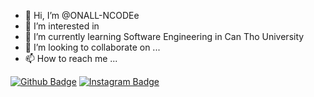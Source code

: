 - 👋 Hi, I’m @ONALL-NCODEe
- 👀 I’m interested in 
- 🌱 I’m currently learning Software Engineering in Can Tho University
- 💞️ I’m looking to collaborate on ...
- 📫 How to reach me ...

[![Github Badge](https://img.shields.io/badge/-Facebook-blue?style=for-the-badge&logo=Facebook&logoColor=white&link=https://github.com/arthurspk)](https://www.facebook.com/vana.tkvn/)
[![Instagram Badge](https://img.shields.io/badge/Instagram-E4405F?style=for-the-badge&logo=instagram&logoColor=white)](https://www.instagram.com/vana.tkvn/)


<!---
ONALL-NCODEe/ONALL-NCODEe is a ✨ special ✨ repository because its `README.md` (this file) appears on your GitHub profile.
You can click the Preview link to take a look at your changes.
--->
